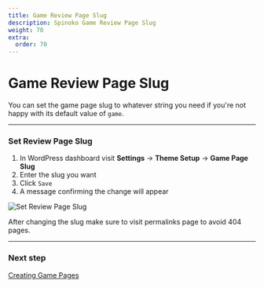 ```yaml
---
title: Game Review Page Slug
description: Spinoko Game Review Page Slug
weight: 70
extra:
  order: 70
---
```


# Game Review Page Slug

You can set the game page slug to whatever string you need if you're not happy with its default value of `game`.

---

### Set Review Page Slug

1. In WordPress dashboard visit **Settings** &#8594; **Theme Setup** &#8594; **Game Page Slug**
2. Enter the slug you want
3. Click `Save`
4. A message confirming the change will appear

![Set Review Page Slug](https://media.dinomatic.com/images/docs/spinoko/spinoko-game-page-slug.png)

After changing the slug make sure to visit permalinks page to avoid 404 pages.

---

### Next step

[Creating Game Pages](/docs/spinoko/creating-game-pages/)

